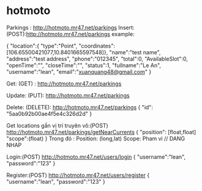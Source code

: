 # hotmoto
Parkings : http://hotmoto.mr47.net/parkings
Insert: (POST):http://hotmoto.mr47.net/parkings
	example:
	
	
  {
	"location":{
		"type":"Point",
		"coordinates":[106.65500421077,10.8401665597548]},
		"name":"test name",
		"address":"test address",
		"phone":"012345",
		"total":0,
		"AvailableSlot":0,
		"openTime":"",
		"closeTime":"",
		"status":1,
		"fullname":"Le An",
		"username":"lean",
		"email":"xuanquang48@gmail.com"
  }

Get: (GET) : http://hotmoto.mr47.net/parkings

Update: (PUT): http://hotmoto.mr47.net/parkings

Delete: (DELETE): http://hotmoto.mr47.net/parkings
	{
      		"id": "5aa0b92b00ae4f5e4c326d2d"
	}
	
Get locations gần vị trí truyên vô:(POST) http://hotmoto.mr47.net/parkings/getNearCurrents 
{
	"position": [float,float]  
	"scope":(float)
}
Trong đó : Position:  (long,lat) 
Scope: Pham vi
// DANG NHAP

Login:(POST)   http://hotmoto.mr47.net/users/login 
	{
		"username":"lean",
		"password":"123"
	}
	
	
Register:(POST)   http://hotmoto.mr47.net/users/register
	{
		"username":"lean",
		"password":"123"
	}
